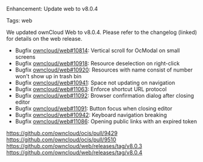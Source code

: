 Enhancement: Update web to v8.0.4

Tags: web

We updated ownCloud Web to v8.0.4. Please refer to the changelog (linked) for details on the web release.

- Bugfix [owncloud/web#10814](https://github.com/owncloud/web/issues/10814): Vertical scroll for OcModal on small screens
- Bugfix [owncloud/web#10918](https://github.com/owncloud/web/issues/10918): Resource deselection on right-click
- Bugfix [owncloud/web#10920](https://github.com/owncloud/web/pull/10920): Resources with name consist of number won't show up in trash bin
- Bugfix [owncloud/web#10941](https://github.com/owncloud/web/issues/10941): Space not updating on navigation
- Bugfix [owncloud/web#11063](https://github.com/owncloud/web/issues/11063): Enforce shortcut URL protocol
- Bugfix [owncloud/web#11092](https://github.com/owncloud/web/issues/11092): Browser confirmation dialog after closing editor
- Bugfix [owncloud/web#11091](https://github.com/owncloud/web/issues/11091): Button focus when closing editor
- Bugfix [owncloud/web#10942](https://github.com/owncloud/web/issues/10942): Keyboard navigation breaking
- Bugfix [owncloud/web#11086](https://github.com/owncloud/web/pull/11086): Opening public links with an expired token

https://github.com/owncloud/ocis/pull/9429
https://github.com/owncloud/ocis/pull/9510
https://github.com/owncloud/web/releases/tag/v8.0.3
https://github.com/owncloud/web/releases/tag/v8.0.4
